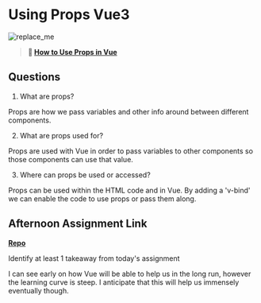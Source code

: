 # Using Props Vue3

![replace_me](https://codeworks.blob.core.windows.net/public/assets/img/illustrations/placeholder.svg)

> **📖 [How to Use Props in Vue](https://codeworksacademy.com/fs-student-guide/resources/wk6/02-Props)**

## Questions

1. What are props?

Props are how we pass variables and other info around between different components. 

2. What are props used for?

Props are used with Vue in order to pass variables to other components so those components can use that value.

3. Where can props be used or accessed?

Props can be used within the HTML code and in Vue. By adding a 'v-bind' we can enable the code to use props or pass them along. 

## Afternoon Assignment Link

**[Repo](https://github.com/IsaiahLeiva/mar-8-ac)**

Identify at least 1 takeaway from today's assignment

I can see early on how Vue will be able to help us in the long run, however the learning curve is steep. I anticipate that this will help us immensely eventually though. 